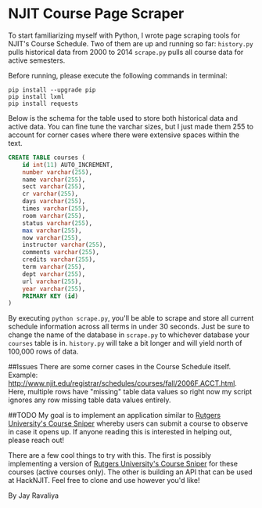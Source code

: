 # NJIT Course Page Scraper

To start familiarizing myself with Python, I wrote page scraping tools for NJIT's Course Schedule. Two of them are up and running so far:
	`history.py` pulls historical data from 2000 to 2014
	`scrape.py` pulls all course data for active semesters. 

Before running, please execute the following commands in terminal:
```
pip install --upgrade pip
pip install lxml
pip install requests
```

Below is the schema for the table used to store both historical data and active data. You can fine tune the varchar sizes, but I just made them 255 to account for corner cases where there were extensive spaces within the text. 

```SQL
CREATE TABLE courses (
	id int(11) AUTO_INCREMENT,
	number varchar(255),
	name varchar(255),
	sect varchar(255),
	cr varchar(255),
	days varchar(255),
	times varchar(255),
	room varchar(255),
	status varchar(255),
	max varchar(255),
	now varchar(255),
	instructor varchar(255),
	comments varchar(255),
	credits varchar(255),
	term varchar(255),
	dept varchar(255),
	url varchar(255),
	year varchar(255),
	PRIMARY KEY (id)
)
```

By executing `python scrape.py`, you'll be able to scrape and store all current schedule information across all terms in under 30 seconds. Just be sure to change the name of the database in `scrape.py` to whichever database your `courses` table is in. `history.py` will take a bit longer and will yield north of 100,000 rows of data.

##Issues
There are some corner cases in the Course Schedule itself. Example: http://www.njit.edu/registrar/schedules/courses/fall/2006F.ACCT.html. Here, multiple rows have "missing" table data values so right now my script ignores any row missing table data values entirely. 

##TODO
My goal is to implement an application similar to [Rutgers University's Course Sniper](http://sniper.rutgers.io) whereby users can submit a course to observe in case it opens up. If anyone reading this is interested in helping out, please reach out!

There are a few cool things to try with this. The first is possibly implementing a version of [Rutgers University's Course Sniper](http://sniper.rutgers.io) for these courses (active courses only). The other is building an API that can be used at HackNJIT. Feel free to clone and use however you'd like!

By Jay Ravaliya
